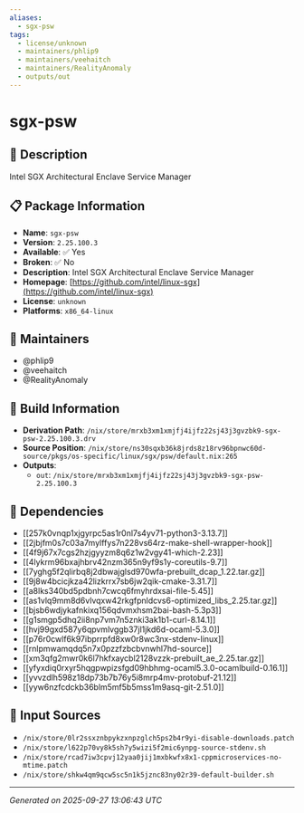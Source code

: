```yaml
---
aliases:
  - sgx-psw
tags:
  - license/unknown
  - maintainers/phlip9
  - maintainers/veehaitch
  - maintainers/RealityAnomaly
  - outputs/out
---
```


# sgx-psw

## 📝 Description

Intel SGX Architectural Enclave Service Manager

## 📋 Package Information

- **Name**: `sgx-psw`
- **Version**: `2.25.100.3`
- **Available**: ✅ Yes
- **Broken**: ✅ No
- **Description**: Intel SGX Architectural Enclave Service Manager
- **Homepage**: [https://github.com/intel/linux-sgx](https://github.com/intel/linux-sgx)
- **License**: `unknown`
- **Platforms**: `x86_64-linux`
## 👥 Maintainers

- @phlip9
- @veehaitch
- @RealityAnomaly


## 🔧 Build Information

- **Derivation Path**: `/nix/store/mrxb3xm1xmjfj4ijfz22sj43j3gvzbk9-sgx-psw-2.25.100.3.drv`
- **Source Position**: `/nix/store/ns30sqxb36k8jrds8z18rv96bpnwc60d-source/pkgs/os-specific/linux/sgx/psw/default.nix:265`
- **Outputs**:
  - `out`:  `/nix/store/mrxb3xm1xmjfj4ijfz22sj43j3gvzbk9-sgx-psw-2.25.100.3`

## 🔗 Dependencies

- [[257k0vnqp1xjgyrpc5as1r0nl7s4yv71-python3-3.13.7]]
- [[2jbjfm0s7c03a7mylffys7n228vs64rz-make-shell-wrapper-hook]]
- [[4f9j67x7cgs2hzjgyyzm8q6z1w2vgy41-which-2.23]]
- [[4lykrm96bxajhbrv42nzm365n9yf9s1y-coreutils-9.7]]
- [[7yghg5f2qlirbq8j2dbwajglsd970wfa-prebuilt_dcap_1.22.tar.gz]]
- [[9j8w4bcicjkza42lizkrrx7sb6jw2qik-cmake-3.31.7]]
- [[a8lks340bd5pdbnh7cwcq6fmyhrdxsai-file-5.45]]
- [[as1vlq9mm8d6vlvqxw42rkgfpnldcvs6-optimized_libs_2.25.tar.gz]]
- [[bjsb6wdjykafnkixq156qdvmxhsm2bai-bash-5.3p3]]
- [[g1smgp5dhq2ii8np7vm7n5znki3ak1b1-curl-8.14.1]]
- [[hvj99gxd587y6qpvmlvggb37jl1jkd6d-ocaml-5.3.0]]
- [[p76r0cwlf6k97ibprrpfd8xw0r8wc3nx-stdenv-linux]]
- [[rnlpmwamqdq5n7x0pzzfzbcbvnwhl7hd-source]]
- [[xm3qfg2mwr0k6l7hkfxaycbl2128vzzk-prebuilt_ae_2.25.tar.gz]]
- [[yfyxdiq0rxyr5hqgpwpizsfgd09hbhmg-ocaml5.3.0-ocamlbuild-0.16.1]]
- [[yvvzdlh598z18dp73b7b76y5i8mrp4mv-protobuf-21.12]]
- [[yyw6nzfcdckb36blm5mf5b5mss1m9asq-git-2.51.0]]

## 📁 Input Sources

- `/nix/store/0lr2ssxznbpykzxnpzglch5ps2b4r9yi-disable-downloads.patch`
- `/nix/store/l622p70vy8k5sh7y5wizi5f2mic6ynpg-source-stdenv.sh`
- `/nix/store/rcad7iw3cpvj12yaa0jij1mxbkwfx8x1-cppmicroservices-no-mtime.patch`
- `/nix/store/shkw4qm9qcw5sc5n1k5jznc83ny02r39-default-builder.sh`

---
*Generated on 2025-09-27 13:06:43 UTC*
